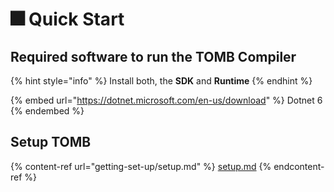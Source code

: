 # 🎆 Quick Start

## Required software to run the TOMB Compiler

{% hint style="info" %}
Install both, the **SDK** and **Runtime**
{% endhint %}

{% embed url="https://dotnet.microsoft.com/en-us/download" %}
Dotnet 6
{% endembed %}

## Setup TOMB

{% content-ref url="getting-set-up/setup.md" %}
[setup.md](getting-set-up/setup.md)
{% endcontent-ref %}

